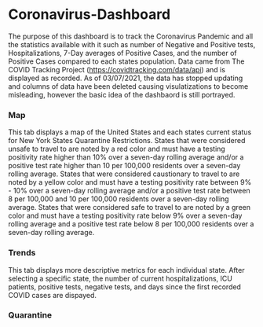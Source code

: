 # Coronavirus-Dashboard

The purpose of this dashboard is to track the Coronavirus Pandemic and all the statistics available with it such as number of Negative and Positive tests, Hospitalizations, 7-Day averages of Positive Cases, and the number of Positive Cases compared to each states population. Data came from The COVID Tracking Project (https://covidtracking.com/data/api) and is displayed as recorded. As of 03/07/2021, the data has stopped updating and columns of data have been deleted causing visulatizations to become misleading, however the basic idea of the dashbaord is still portrayed.

### Map

This tab displays a map of the United States and each states current status for New York States Quarantine Restrictions. States that were considered unsafe to travel to are noted by a red color and must have a testing positivity rate higher than 10% over a seven-day rolling average and/or a positive test rate higher than 10 per 100,000 residents over a seven-day rolling average. States that were considered caustionary to travel to are noted by a yellow color and must have a testing positivity rate between 9% - 10% over a seven-day rolling average and/or a positive test rate between 8 per 100,000 and 10 per 100,000 residents over a seven-day rolling average. States that were considered safe to travel to are noted by a green color and must have a testing positivity rate below 9% over a seven-day rolling average and a positive test rate below 8 per 100,000 residents over a seven-day rolling average.

### Trends

This tab displays more descriptive metrics for each individual state. After selecting a specific state, the number of current hospitalizations, ICU patients, positive tests, negative tests, and days since the first recorded COVID cases are dispayed.

### Quarantine
